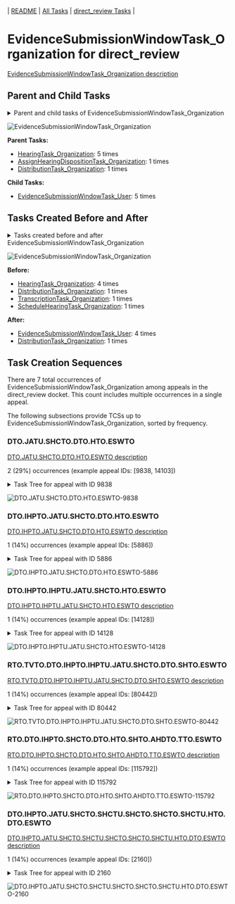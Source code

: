 <!-- DO NOT EDIT THIS FILE.  This file is autogenerated. -->
| [README](../README.md) | [All Tasks](../alltasks.md) | [direct_review Tasks](tasklist.md) |

# EvidenceSubmissionWindowTask_Organization for direct_review

[EvidenceSubmissionWindowTask_Organization description](../descr/EvidenceSubmissionWindowTask_Organization.md)

## Parent and Child Tasks

<details><summary markdown='span'>Parent and child tasks of EvidenceSubmissionWindowTask_Organization
</summary>

```
digraph G {
rankdir=LR;
node [shape=box]
"EvidenceSubmissionWindowTask_Organization" -> "EvidenceSubmissionWindowTask_User" [label=5]
"HearingTask_Organization" -> "EvidenceSubmissionWindowTask_Organization" [label=5]
"DistributionTask_Organization" -> "EvidenceSubmissionWindowTask_Organization" [label=1]
"AssignHearingDispositionTask_Organization" -> "EvidenceSubmissionWindowTask_Organization" [label=1]
}
```
</details>

![EvidenceSubmissionWindowTask_Organization](dot/EvidenceSubmissionWindowTask_Organization-parentchild.dot.png)

**Parent Tasks:**

   * [HearingTask_Organization](HearingTask_Organization.md): 5 times
   * [AssignHearingDispositionTask_Organization](AssignHearingDispositionTask_Organization.md): 1 times
   * [DistributionTask_Organization](DistributionTask_Organization.md): 1 times

**Child Tasks:**

   * [EvidenceSubmissionWindowTask_User](EvidenceSubmissionWindowTask_User.md): 5 times

## Tasks Created Before and After

<details><summary markdown='span'>Tasks created before and after EvidenceSubmissionWindowTask_Organization</summary>

```
digraph G {
rankdir=LR;

"EvidenceSubmissionWindowTask_Organization" -> "EvidenceSubmissionWindowTask_User" [label=4]
"EvidenceSubmissionWindowTask_Organization" -> "DistributionTask_Organization" [label=1]
"HearingTask_Organization" -> "EvidenceSubmissionWindowTask_Organization" [label=4]
"TranscriptionTask_Organization" -> "EvidenceSubmissionWindowTask_Organization" [label=1]
"ScheduleHearingTask_Organization" -> "EvidenceSubmissionWindowTask_Organization" [label=1]
"DistributionTask_Organization" -> "EvidenceSubmissionWindowTask_Organization" [label=1]
}
```
</details>

![EvidenceSubmissionWindowTask_Organization](dot/EvidenceSubmissionWindowTask_Organization.dot.png)

**Before:**

   * [HearingTask_Organization](HearingTask_Organization.md): 4 times
   * [DistributionTask_Organization](DistributionTask_Organization.md): 1 times
   * [TranscriptionTask_Organization](TranscriptionTask_Organization.md): 1 times
   * [ScheduleHearingTask_Organization](ScheduleHearingTask_Organization.md): 1 times

**After:**

   * [EvidenceSubmissionWindowTask_User](EvidenceSubmissionWindowTask_User.md): 4 times
   * [DistributionTask_Organization](DistributionTask_Organization.md): 1 times

## Task Creation Sequences

There are 7 total occurrences of EvidenceSubmissionWindowTask_Organization among appeals in the direct_review docket.  This count includes multiple occurrences in a single appeal.

The following subsections provide TCSs up to EvidenceSubmissionWindowTask_Organization, sorted by frequency.

### DTO.JATU.SHCTO.DTO.HTO.ESWTO

[DTO.JATU.SHCTO.DTO.HTO.ESWTO description](../descr/DTO.JATU.SHCTO.DTO.HTO.ESWTO.md)

2 (29%) occurrences (example appeal IDs: [9838, 14103])

<details><summary markdown='span'>Task Tree for appeal with ID 9838</summary>

```
@startuml
skinparam {
  ObjectBorderColor #555
  ObjectBorderThickness 0
  ObjectFontStyle bold
  ObjectFontSize 14
  ObjectAttributeFontColor #333
  ObjectAttributeFontSize 12
}
  object 0.RootTask #8dd3c7 {
Organization
}
  object 1.TrackVeteranTask #bebada {
Organization
}
  object 2.DistributionTask #ffffb3 {
Organization
}
  object 3.JudgeAssignTask #ccebc5 {
User
}
  object 4.JudgeDecisionReviewTask #d9d9d9 {
User
}
  object 5.AttorneyTask #bc80bd {
User
}
  object 6.ScheduleHearingColocatedTask #ccebc5 {
Organization
}
  object 7.DistributionTask #ffffb3 {
Organization
}
  object 8.HearingTask #fb8072 {
Organization
}
  object 9.ScheduleHearingTask #80b1d3 {
Organization
}
  object 10.EvidenceSubmissionWindowTask #fccde5 {
Organization  <back:white>    </back>
}
  object 11.EvidenceSubmissionWindowTask #fccde5 {
User
}
  object 12.JudgeAssignTask #ccebc5 {
User
}
  object 13.JudgeDecisionReviewTask #d9d9d9 {
User
}
  object 14.AttorneyTask #bc80bd {
User
}
0.RootTask -- 1.TrackVeteranTask
0.RootTask -- 2.DistributionTask
0.RootTask -- 3.JudgeAssignTask
0.RootTask -- 4.JudgeDecisionReviewTask
4.JudgeDecisionReviewTask -- 5.AttorneyTask
5.AttorneyTask -- 6.ScheduleHearingColocatedTask
0.RootTask -- 7.DistributionTask
7.DistributionTask -- 8.HearingTask
8.HearingTask -- 9.ScheduleHearingTask
8.HearingTask -- 10.EvidenceSubmissionWindowTask
10.EvidenceSubmissionWindowTask -- 11.EvidenceSubmissionWindowTask
0.RootTask -- 12.JudgeAssignTask
0.RootTask -- 13.JudgeDecisionReviewTask
13.JudgeDecisionReviewTask -- 14.AttorneyTask
@enduml
```
</details>

![DTO.JATU.SHCTO.DTO.HTO.ESWTO-9838](uml/DTO.JATU.SHCTO.DTO.HTO.ESWTO-9838.png)

### DTO.IHPTO.JATU.SHCTO.DTO.HTO.ESWTO

[DTO.IHPTO.JATU.SHCTO.DTO.HTO.ESWTO description](../descr/DTO.IHPTO.JATU.SHCTO.DTO.HTO.ESWTO.md)

1 (14%) occurrences (example appeal IDs: [5886])

<details><summary markdown='span'>Task Tree for appeal with ID 5886</summary>

```
@startuml
skinparam {
  ObjectBorderColor #555
  ObjectBorderThickness 0
  ObjectFontStyle bold
  ObjectFontSize 14
  ObjectAttributeFontColor #333
  ObjectAttributeFontSize 12
}
  object 0.RootTask #8dd3c7 {
Organization
}
  object 1.TrackVeteranTask #bebada {
Organization
}
  object 2.DistributionTask #ffffb3 {
Organization
}
  object 3.InformalHearingPresentationTask #fdb462 {
Organization
}
  object 4.JudgeAssignTask #ccebc5 {
User
}
  object 5.JudgeDecisionReviewTask #d9d9d9 {
User
}
  object 6.AttorneyTask #bc80bd {
User
}
  object 7.HearingClarificationColocatedTask #ccebc5 {
Organization
}
  object 8.HearingClarificationColocatedTask #ccebc5 {
User
}
  object 9.HearingClarificationColocatedTask #ccebc5 {
User
}
  object 10.ScheduleHearingColocatedTask #ccebc5 {
Organization
}
  object 11.DistributionTask #ffffb3 {
Organization
}
  object 12.HearingTask #fb8072 {
Organization
}
  object 13.ScheduleHearingTask #80b1d3 {
Organization
}
  object 14.EvidenceSubmissionWindowTask #fccde5 {
Organization  <back:white>    </back>
}
  object 15.EvidenceSubmissionWindowTask #fccde5 {
User
}
  object 16.JudgeAssignTask #ccebc5 {
User
}
  object 17.JudgeDecisionReviewTask #d9d9d9 {
User
}
  object 18.AttorneyTask #bc80bd {
User
}
0.RootTask -- 1.TrackVeteranTask
0.RootTask -- 2.DistributionTask
2.DistributionTask -- 3.InformalHearingPresentationTask
0.RootTask -- 4.JudgeAssignTask
0.RootTask -- 5.JudgeDecisionReviewTask
5.JudgeDecisionReviewTask -- 6.AttorneyTask
6.AttorneyTask -- 7.HearingClarificationColocatedTask
7.HearingClarificationColocatedTask -- 8.HearingClarificationColocatedTask
7.HearingClarificationColocatedTask -- 9.HearingClarificationColocatedTask
6.AttorneyTask -- 10.ScheduleHearingColocatedTask
0.RootTask -- 11.DistributionTask
11.DistributionTask -- 12.HearingTask
12.HearingTask -- 13.ScheduleHearingTask
12.HearingTask -- 14.EvidenceSubmissionWindowTask
14.EvidenceSubmissionWindowTask -- 15.EvidenceSubmissionWindowTask
0.RootTask -- 16.JudgeAssignTask
0.RootTask -- 17.JudgeDecisionReviewTask
17.JudgeDecisionReviewTask -- 18.AttorneyTask
@enduml
```
</details>

![DTO.IHPTO.JATU.SHCTO.DTO.HTO.ESWTO-5886](uml/DTO.IHPTO.JATU.SHCTO.DTO.HTO.ESWTO-5886.png)

### DTO.IHPTO.IHPTU.JATU.SHCTO.HTO.ESWTO

[DTO.IHPTO.IHPTU.JATU.SHCTO.HTO.ESWTO description](../descr/DTO.IHPTO.IHPTU.JATU.SHCTO.HTO.ESWTO.md)

1 (14%) occurrences (example appeal IDs: [14128])

<details><summary markdown='span'>Task Tree for appeal with ID 14128</summary>

```
@startuml
skinparam {
  ObjectBorderColor #555
  ObjectBorderThickness 0
  ObjectFontStyle bold
  ObjectFontSize 14
  ObjectAttributeFontColor #333
  ObjectAttributeFontSize 12
}
  object 0.RootTask #8dd3c7 {
Organization
}
  object 1.TrackVeteranTask #bebada {
Organization
}
  object 2.DistributionTask #ffffb3 {
Organization
}
  object 3.InformalHearingPresentationTask #fdb462 {
Organization
}
  object 4.InformalHearingPresentationTask #fdb462 {
User
}
  object 5.JudgeAssignTask #ccebc5 {
User
}
  object 6.JudgeDecisionReviewTask #d9d9d9 {
User
}
  object 7.AttorneyTask #bc80bd {
User
}
  object 8.ScheduleHearingColocatedTask #ccebc5 {
Organization
}
  object 9.HearingTask #fb8072 {
Organization
}
  object 10.ScheduleHearingTask #80b1d3 {
Organization
}
  object 11.ScheduleHearingColocatedTask #ccebc5 {
Organization
}
  object 12.EvidenceSubmissionWindowTask #fccde5 {
Organization  <back:white>    </back>
}
  object 13.DistributionTask #ffffb3 {
Organization
}
  object 14.EvidenceSubmissionWindowTask #fccde5 {
User
}
  object 15.JudgeAssignTask #ccebc5 {
User
}
  object 16.JudgeDecisionReviewTask #d9d9d9 {
User
}
  object 17.AttorneyTask #bc80bd {
User
}
0.RootTask -- 1.TrackVeteranTask
0.RootTask -- 2.DistributionTask
2.DistributionTask -- 3.InformalHearingPresentationTask
3.InformalHearingPresentationTask -- 4.InformalHearingPresentationTask
0.RootTask -- 5.JudgeAssignTask
0.RootTask -- 6.JudgeDecisionReviewTask
6.JudgeDecisionReviewTask -- 7.AttorneyTask
7.AttorneyTask -- 8.ScheduleHearingColocatedTask
13.DistributionTask -- 9.HearingTask
9.HearingTask -- 10.ScheduleHearingTask
7.AttorneyTask -- 11.ScheduleHearingColocatedTask
9.HearingTask -- 12.EvidenceSubmissionWindowTask
0.RootTask -- 13.DistributionTask
12.EvidenceSubmissionWindowTask -- 14.EvidenceSubmissionWindowTask
0.RootTask -- 15.JudgeAssignTask
0.RootTask -- 16.JudgeDecisionReviewTask
16.JudgeDecisionReviewTask -- 17.AttorneyTask
@enduml
```
</details>

![DTO.IHPTO.IHPTU.JATU.SHCTO.HTO.ESWTO-14128](uml/DTO.IHPTO.IHPTU.JATU.SHCTO.HTO.ESWTO-14128.png)

### RTO.TVTO.DTO.IHPTO.IHPTU.JATU.SHCTO.DTO.SHTO.ESWTO

[RTO.TVTO.DTO.IHPTO.IHPTU.JATU.SHCTO.DTO.SHTO.ESWTO description](../descr/RTO.TVTO.DTO.IHPTO.IHPTU.JATU.SHCTO.DTO.SHTO.ESWTO.md)

1 (14%) occurrences (example appeal IDs: [80442])

<details><summary markdown='span'>Task Tree for appeal with ID 80442</summary>

```
@startuml
skinparam {
  ObjectBorderColor #555
  ObjectBorderThickness 0
  ObjectFontStyle bold
  ObjectFontSize 14
  ObjectAttributeFontColor #333
  ObjectAttributeFontSize 12
}
  object 0.RootTask #8dd3c7 {
Organization
}
  object 1.TrackVeteranTask #bebada {
Organization
}
  object 2.DistributionTask #ffffb3 {
Organization
}
  object 3.InformalHearingPresentationTask #fdb462 {
Organization
}
  object 4.InformalHearingPresentationTask #fdb462 {
User
}
  object 5.JudgeAssignTask #ccebc5 {
User
}
  object 6.JudgeDecisionReviewTask #d9d9d9 {
User
}
  object 7.AttorneyTask #bc80bd {
User
}
  object 8.OtherColocatedTask #80b1d3 {
Organization
}
  object 9.OtherColocatedTask #80b1d3 {
User
}
  object 10.ScheduleHearingColocatedTask #ccebc5 {
Organization
}
  object 11.DistributionTask #ffffb3 {
Organization
}
  object 12.HearingTask #fb8072 {
Organization
}
  object 13.ScheduleHearingTask #80b1d3 {
Organization
}
  object 14.AssignHearingDispositionTask #8dd3c7 {
Organization
}
  object 15.EvidenceSubmissionWindowTask #fccde5 {
Organization  <back:white>    </back>
}
0.RootTask -- 1.TrackVeteranTask
0.RootTask -- 2.DistributionTask
2.DistributionTask -- 3.InformalHearingPresentationTask
3.InformalHearingPresentationTask -- 4.InformalHearingPresentationTask
0.RootTask -- 5.JudgeAssignTask
0.RootTask -- 6.JudgeDecisionReviewTask
6.JudgeDecisionReviewTask -- 7.AttorneyTask
7.AttorneyTask -- 8.OtherColocatedTask
8.OtherColocatedTask -- 9.OtherColocatedTask
7.AttorneyTask -- 10.ScheduleHearingColocatedTask
0.RootTask -- 11.DistributionTask
11.DistributionTask -- 12.HearingTask
12.HearingTask -- 13.ScheduleHearingTask
12.HearingTask -- 14.AssignHearingDispositionTask
11.DistributionTask -- 15.EvidenceSubmissionWindowTask
@enduml
```
</details>

![RTO.TVTO.DTO.IHPTO.IHPTU.JATU.SHCTO.DTO.SHTO.ESWTO-80442](uml/RTO.TVTO.DTO.IHPTO.IHPTU.JATU.SHCTO.DTO.SHTO.ESWTO-80442.png)

### RTO.DTO.IHPTO.SHCTO.DTO.HTO.SHTO.AHDTO.TTO.ESWTO

[RTO.DTO.IHPTO.SHCTO.DTO.HTO.SHTO.AHDTO.TTO.ESWTO description](../descr/RTO.DTO.IHPTO.SHCTO.DTO.HTO.SHTO.AHDTO.TTO.ESWTO.md)

1 (14%) occurrences (example appeal IDs: [115792])

<details><summary markdown='span'>Task Tree for appeal with ID 115792</summary>

```
@startuml
skinparam {
  ObjectBorderColor #555
  ObjectBorderThickness 0
  ObjectFontStyle bold
  ObjectFontSize 14
  ObjectAttributeFontColor #333
  ObjectAttributeFontSize 12
}
  object 0.RootTask #8dd3c7 {
Organization
}
  object 1.TrackVeteranTask #bebada {
Organization
}
  object 2.DistributionTask #ffffb3 {
Organization
}
  object 3.InformalHearingPresentationTask #fdb462 {
Organization
}
  object 4.JudgeAssignTask #ccebc5 {
User
}
  object 5.ScheduleHearingColocatedTask #ccebc5 {
Organization
}
  object 6.DistributionTask #ffffb3 {
Organization
}
  object 7.HearingTask #fb8072 {
Organization
}
  object 8.ScheduleHearingTask #80b1d3 {
Organization
}
  object 9.AssignHearingDispositionTask #8dd3c7 {
Organization
}
  object 10.TranscriptionTask #fb8072 {
Organization
}
  object 11.EvidenceSubmissionWindowTask #fccde5 {
Organization  <back:white>    </back>
}
0.RootTask -- 1.TrackVeteranTask
0.RootTask -- 2.DistributionTask
2.DistributionTask -- 3.InformalHearingPresentationTask
0.RootTask -- 4.JudgeAssignTask
4.JudgeAssignTask -- 5.ScheduleHearingColocatedTask
0.RootTask -- 6.DistributionTask
6.DistributionTask -- 7.HearingTask
7.HearingTask -- 8.ScheduleHearingTask
7.HearingTask -- 9.AssignHearingDispositionTask
9.AssignHearingDispositionTask -- 10.TranscriptionTask
9.AssignHearingDispositionTask -- 11.EvidenceSubmissionWindowTask
@enduml
```
</details>

![RTO.DTO.IHPTO.SHCTO.DTO.HTO.SHTO.AHDTO.TTO.ESWTO-115792](uml/RTO.DTO.IHPTO.SHCTO.DTO.HTO.SHTO.AHDTO.TTO.ESWTO-115792.png)

### DTO.IHPTO.JATU.SHCTO.SHCTU.SHCTO.SHCTO.SHCTU.HTO.DTO.ESWTO

[DTO.IHPTO.JATU.SHCTO.SHCTU.SHCTO.SHCTO.SHCTU.HTO.DTO.ESWTO description](../descr/DTO.IHPTO.JATU.SHCTO.SHCTU.SHCTO.SHCTO.SHCTU.HTO.DTO.ESWTO.md)

1 (14%) occurrences (example appeal IDs: [2160])

<details><summary markdown='span'>Task Tree for appeal with ID 2160</summary>

```
@startuml
skinparam {
  ObjectBorderColor #555
  ObjectBorderThickness 0
  ObjectFontStyle bold
  ObjectFontSize 14
  ObjectAttributeFontColor #333
  ObjectAttributeFontSize 12
}
  object 0.RootTask #8dd3c7 {
Organization
}
  object 1.TrackVeteranTask #bebada {
Organization
}
  object 2.DistributionTask #ffffb3 {
Organization
}
  object 3.InformalHearingPresentationTask #fdb462 {
Organization
}
  object 4.JudgeAssignTask #ccebc5 {
User
}
  object 5.JudgeDecisionReviewTask #d9d9d9 {
User
}
  object 6.AttorneyTask #bc80bd {
User
}
  object 7.ScheduleHearingColocatedTask #ccebc5 {
Organization
}
  object 8.ScheduleHearingColocatedTask #ccebc5 {
User
}
  object 9.ScheduleHearingColocatedTask #ccebc5 {
Organization
}
  object 10.ScheduleHearingColocatedTask #ccebc5 {
User
}
  object 11.ScheduleHearingColocatedTask #ccebc5 {
Organization
}
  object 12.ScheduleHearingColocatedTask #ccebc5 {
User
}
  object 13.ScheduleHearingColocatedTask #ccebc5 {
Organization
}
  object 14.ScheduleHearingColocatedTask #ccebc5 {
User
}
  object 15.HearingTask #fb8072 {
Organization
}
  object 16.ScheduleHearingTask #80b1d3 {
Organization
}
  object 17.HearingClarificationColocatedTask #ccebc5 {
Organization
}
  object 18.HearingClarificationColocatedTask #ccebc5 {
User
}
  object 19.ScheduleHearingColocatedTask #ccebc5 {
Organization
}
  object 20.ScheduleHearingColocatedTask #ccebc5 {
Organization
}
  object 21.DistributionTask #ffffb3 {
Organization
}
  object 22.EvidenceSubmissionWindowTask #fccde5 {
Organization  <back:white>    </back>
}
  object 23.EvidenceSubmissionWindowTask #fccde5 {
User
}
  object 24.JudgeAssignTask #ccebc5 {
User
}
  object 25.JudgeDecisionReviewTask #d9d9d9 {
User
}
  object 26.AttorneyTask #bc80bd {
User
}
  object 27.ScheduleHearingColocatedTask #ccebc5 {
Organization
}
0.RootTask -- 1.TrackVeteranTask
0.RootTask -- 2.DistributionTask
2.DistributionTask -- 3.InformalHearingPresentationTask
0.RootTask -- 4.JudgeAssignTask
0.RootTask -- 5.JudgeDecisionReviewTask
5.JudgeDecisionReviewTask -- 6.AttorneyTask
6.AttorneyTask -- 7.ScheduleHearingColocatedTask
7.ScheduleHearingColocatedTask -- 8.ScheduleHearingColocatedTask
6.AttorneyTask -- 9.ScheduleHearingColocatedTask
9.ScheduleHearingColocatedTask -- 10.ScheduleHearingColocatedTask
6.AttorneyTask -- 11.ScheduleHearingColocatedTask
11.ScheduleHearingColocatedTask -- 12.ScheduleHearingColocatedTask
6.AttorneyTask -- 13.ScheduleHearingColocatedTask
13.ScheduleHearingColocatedTask -- 14.ScheduleHearingColocatedTask
21.DistributionTask -- 15.HearingTask
15.HearingTask -- 16.ScheduleHearingTask
6.AttorneyTask -- 17.HearingClarificationColocatedTask
17.HearingClarificationColocatedTask -- 18.HearingClarificationColocatedTask
6.AttorneyTask -- 19.ScheduleHearingColocatedTask
6.AttorneyTask -- 20.ScheduleHearingColocatedTask
0.RootTask -- 21.DistributionTask
15.HearingTask -- 22.EvidenceSubmissionWindowTask
22.EvidenceSubmissionWindowTask -- 23.EvidenceSubmissionWindowTask
0.RootTask -- 24.JudgeAssignTask
0.RootTask -- 25.JudgeDecisionReviewTask
25.JudgeDecisionReviewTask -- 26.AttorneyTask
26.AttorneyTask -- 27.ScheduleHearingColocatedTask
@enduml
```
</details>

![DTO.IHPTO.JATU.SHCTO.SHCTU.SHCTO.SHCTO.SHCTU.HTO.DTO.ESWTO-2160](uml/DTO.IHPTO.JATU.SHCTO.SHCTU.SHCTO.SHCTO.SHCTU.HTO.DTO.ESWTO-2160.png)

